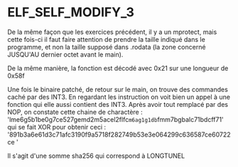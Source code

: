 # ELF_SELF_MODIFY_3


De la même façon que les exercices précédent, il y a un mprotect, mais cette fois-ci il faut faire attention de prendre la taille indiqué dans le programme, et non la taille supposé dans .rodata (la zone concerné JUSQU'AU dernier octet avant le main).

De la même manière, la fonction est décodé avec 0x21 sur une longueur de 0x58f

Une fois le binaire patché, de retour sur le main, on trouve des commandes caché par des INT3. En regardant les instruction on voit bien un appel à une fonction qui elle aussi contient des INT3. Après avoir tout remplacé par des NOP, on constate cette chaine de charactère : 'lme6g5b1be0g7ce527gemd2m5acel2flfc`m6ag1g1db`fmm7bgbalc71bdcff71' qui se fait XOR pour obtenir ceci : '891b3a6e61d3c71afc3190f9a5718f282749b53e3e064299c636587ce60722ce '

Il s'agit d'une somme sha256 qui correspond à LONGTUNEL
